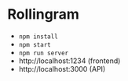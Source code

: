# Rollingram

* `npm install`
* `npm start`
* `npm run server`
* http://localhost:1234 (frontend)
* http://localhost:3000 (API)